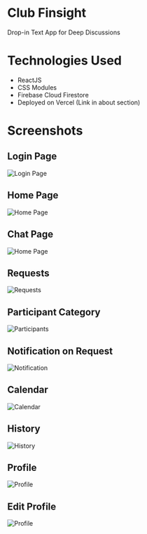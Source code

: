 # Club Finsight
Drop-in Text App for Deep Discussions

# Technologies Used
- ReactJS
- CSS Modules
- Firebase Cloud Firestore
- Deployed on Vercel (Link in about section)

# Screenshots
## Login Page
![Login Page](src/screenshots/ss1.png)

## Home Page
![Home Page](src/screenshots/ss3.png)

## Chat Page
![Home Page](src/screenshots/chat-screen.png)

## Requests
![Requests](src/screenshots/requests.png)

## Participant Category
![Participants](src/screenshots/speakers.png)

## Notification on Request
![Notification](src/screenshots/notification-dot.png)

## Calendar
![Calendar](src/screenshots/calendar.png)

## History
![History](src/screenshots/history.png)

## Profile
![Profile](src/screenshots/profile.png)

## Edit Profile
![Profile](src/screenshots/edit-profile.png)